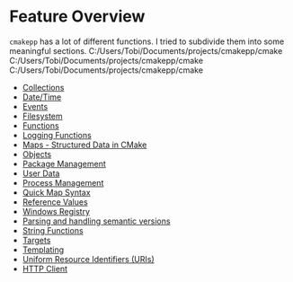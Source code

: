 
# Feature Overview

`cmakepp` has a lot of different functions. I tried to subdivide them into some meaningful sections. 
C:/Users/Tobi/Documents/projects/cmakepp/cmake
C:/Users/Tobi/Documents/projects/cmakepp/cmake
C:/Users/Tobi/Documents/projects/cmakepp/cmake

* [Collections](collections/README.md)
* [Date/Time](datetime/README.md)
* [Events](events/README.md)
* [Filesystem](filesystem/README.md)
* [Functions](function/README.md)
* [Logging Functions](log/README.md)
* [Maps - Structured Data in CMake](map/README.md)
* [Objects ](object/README.md)
* [Package Management](package/README.md)
* [User Data](persistence/README.md)
* [Process Management](process/README.md)
* [Quick Map Syntax](quickmap/README.md)
* [Reference Values](ref/README.md)
* [Windows Registry](reg/README.md)
* [Parsing and handling semantic versions](semver/README.md)
* [String Functions](string/README.md)
* [Targets](targets/README.md)
* [Templating ](template/README.md)
* [Uniform Resource Identifiers (URIs)](uri/README.md)
* [HTTP Client](web/README.md)

